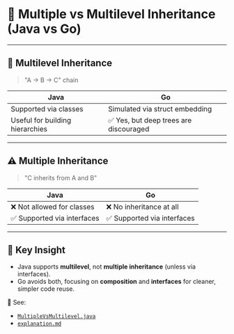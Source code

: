 # 🧬 Multiple vs Multilevel Inheritance (Java vs Go)

---

## 🧱 Multilevel Inheritance

> "A → B → C" chain

| Java                          | Go                                |
|------------------------------|------------------------------------|
| Supported via classes        | Simulated via struct embedding     |
| Useful for building hierarchies | ✅ Yes, but deep trees are discouraged |

---

## ⚠️ Multiple Inheritance

> "C inherits from A and B"

| Java                          | Go                                |
|------------------------------|------------------------------------|
| ❌ Not allowed for classes   | ❌ No inheritance at all           |
| ✅ Supported via interfaces | ✅ Supported via interfaces         |

---

## 🧠 Key Insight

- Java supports **multilevel**, not **multiple inheritance** (unless via interfaces).
- Go avoids both, focusing on **composition** and **interfaces** for cleaner, simpler code reuse.

📂 See:
- [`MultipleVsMultilevel.java`](./MultipleVsMultilevel.java)
- [`explanation.md`](./explanation.md)
